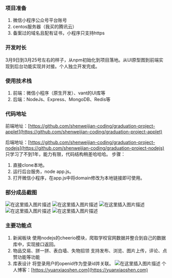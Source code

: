 ### 项目准备
1. 微信小程序公众号平台账号
2. centos服务器（我买的腾讯云）
3. 备案过的域名且配有证书，小程序只支持https
### 开发时长
3月9日到3月25号左右的样子，从npm初始化到项目落地。从UI原型图到前端实现到后台功能实现并对接。个人独立开发完成。
### 使用技术栈
1. 前端：微信小程序（原生开发）、vant的UI库等
2. 后端：NodeJs、Express、MongoDB、Redis等
### 代码地址
前端地址：[https://github.com/shenweijian-coding/graduation-project-applet](https://github.com/shenweijian-coding/graduation-project-applet)

后端地址：[https://github.com/shenweijian-coding/graduation-project-nodejs](https://github.com/shenweijian-coding/graduation-project-nodejs)
只学习了不到1年，能力有限，代码结构稍差哈哈哈。
步骤：
1. 直接clone本地。
2. 运行后台服务，node app.js。
3. 打开微信小程序，在app.js中将domain修改为本地链接即可使用。
### 部分成品截图
![在这里插入图片描述](https://img-blog.csdnimg.cn/20210409171200246.png?x-oss-process=image/watermark,type_ZmFuZ3poZW5naGVpdGk,shadow_10,text_aHR0cHM6Ly9ibG9nLmNzZG4ubmV0L3dlaXhpbl80Mjk0MDQ2Nw==,size_16,color_FFFFFF,t_70)
![在这里插入图片描述](https://img-blog.csdnimg.cn/2021040917123558.png?x-oss-process=image/watermark,type_ZmFuZ3poZW5naGVpdGk,shadow_10,text_aHR0cHM6Ly9ibG9nLmNzZG4ubmV0L3dlaXhpbl80Mjk0MDQ2Nw==,size_16,color_FFFFFF,t_70)
![在这里插入图片描述](https://img-blog.csdnimg.cn/20210409171304520.png?x-oss-process=image/watermark,type_ZmFuZ3poZW5naGVpdGk,shadow_10,text_aHR0cHM6Ly9ibG9nLmNzZG4ubmV0L3dlaXhpbl80Mjk0MDQ2Nw==,size_16,color_FFFFFF,t_70)
![在这里插入图片描述](https://img-blog.csdnimg.cn/20210409171322124.png?x-oss-process=image/watermark,type_ZmFuZ3poZW5naGVpdGk,shadow_10,text_aHR0cHM6Ly9ibG9nLmNzZG4ubmV0L3dlaXhpbl80Mjk0MDQ2Nw==,size_16,color_FFFFFF,t_70)
![在这里插入图片描述](https://img-blog.csdnimg.cn/20210409171406328.png?x-oss-process=image/watermark,type_ZmFuZ3poZW5naGVpdGk,shadow_10,text_aHR0cHM6Ly9ibG9nLmNzZG4ubmV0L3dlaXhpbl80Mjk0MDQ2Nw==,size_16,color_FFFFFF,t_70)

### 主要功能点
1. 新闻板块
使用nodejs的cheerio模块，爬取学校官网数据并整合到自己的数据库中，实现接口返回。
2. 物品交易、拼一拼、表白墙、失物招领
支持发布、浏览、图片上传，评论、点赞功能等功能
3. 库表设计
将登录用户的openid作为登录id并关联。
![在这里插入图片描述](https://img-blog.csdnimg.cn/20210409171933828.png?x-oss-process=image/watermark,type_ZmFuZ3poZW5naGVpdGk,shadow_10,text_aHR0cHM6Ly9ibG9nLmNzZG4ubmV0L3dlaXhpbl80Mjk0MDQ2Nw==,size_16,color_FFFFFF,t_70)
个人博客：[https://yuanxiaoshen.com](https://yuanxiaoshen.com)
